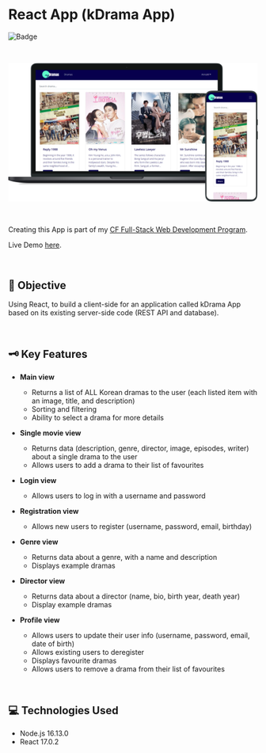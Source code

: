 # React App (kDrama App)
![Badge](https://img.shields.io/badge/demo-online-green)

<p>&nbsp;</p>

<p align="center">
    <img src="./src/img/mydramas.png" alt="App demo image" />
</p>

<p>&nbsp;</p>

Creating this App is part of my [CF Full-Stack Web Development Program](https://careerfoundry.com/en/courses/become-a-web-developer/).

Live Demo [here](https://mydrama.netlify.app/).

<p>&nbsp;</p>

## 📝 Objective
Using React, to build a client-side for an application called kDrama App based on its existing server-side code (REST API and database).

<p>&nbsp;</p>

## 🗝️ Key Features
* **Main view**
    * Returns a list of ALL Korean dramas to the user (each listed item with an image, title, and description)
    * Sorting and filtering
    * Ability to select a drama for more details
* **Single movie view**
    * Returns data (description, genre, director, image, episodes, writer) about a single drama to the user
    * Allows users to add a drama to their list of favourites
* **Login view**
    * Allows users to log in with a username and password
* **Registration view**
   * Allows new users to register (username, password, email, birthday)

* **Genre view**
    * Returns data about a genre, with a name and description
    * Displays example dramas

* **Director view**
    * Returns data about a director (name, bio, birth year, death year)
    * Display example dramas

* **Profile view**
    * Allows users to update their user info (username, password, email, date of birth)
    * Allows existing users to deregister
    * Displays favourite dramas
    * Allows users to remove a drama from their list of favourites

<p>&nbsp;</p>

## 💻 Technologies Used
* Node.js 16.13.0
* React 17.0.2
